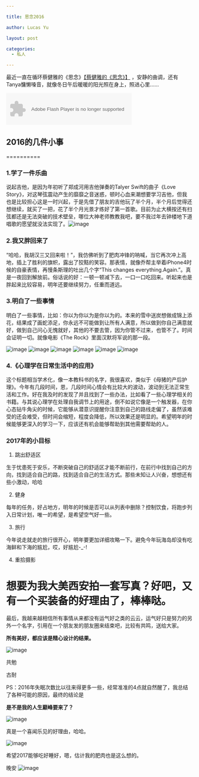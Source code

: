 ```yaml
---

title: 思念2016

author: Lucas Yu

layout: post

categories:
  - 私人

---
```


最近一直在循环蔡健雅的《思念》<a href="http://music.163.com/#/m/song?id=208927&userid=755182" target="_blank">【蔡健雅的《思念》】</a>
，安静的曲调，还有Tanya慵懒嗓音，就像冬日午后暖暖的阳光照在身上，照进心里......

<object width="340" height="86" data="http://music.163.com/style/swf/widget.swf?sid=208927&amp;type=2&amp;auto=0&amp;width=320&amp;height=66" type="application/x-shockwave-flash"><param name="src" value="http://music.163.com/style/swf/widget.swf?sid=208927&amp;type=2&amp;auto=0&amp;width=320&amp;height=66" /><param name="allownetworking" value="all" /></object>

## 2016的几件小事
==========
### 1.学了一件乐曲
说起吉他，是因为年初听了郑成河用吉他弹奏的Talyer Swift的曲子《Love Story》，对这琴弦震动产生的靡靡之音迷惑，顿时心血来潮想要学习吉他，但我也是比较担心这是一时兴起，于是先借了朋友的吉他玩了半个月，半个月后觉得还想继续，就买了一把，花了半个月光景才练好了第一首歌。目前为止大横按还有扫弦都还是无法突破的技术壁垒，哪位大神老师教教我吧，要不我过年去钟楼地下道唱歌的愿望就没法实现了。![image](http://www.iamyuchao.com/wp-content/uploads/2016/FaceWithTearsOfJoy.jpg)

### 2.我又胖回来了
“哈哈，我胡汉三又回来啦！”，我仿佛听到了肥肉冲锋的呐喊，当它再次冲上高地，插上了胜利的旗帜，露出了狡黠的笑容。那表情，就像乔帮主举着iPhone4时候的自豪表情，再慢条斯理的吐出几个字“This changes everything.Again.”。真是一夜回到解放前。俗话说的好：一顿一顿减下去，一口一口吃回来。听起来也是胖起来比较容易，明年还要继续努力，任重而道远。

### 3.明白了一些事情
明白了一些事情，比如：你以为你以为是你以为的。本来的雪中送炭想做成锦上添花，结果成了画蛇添足，你永远不可能做到让所有人满意，所以做到你自己满意就好，做到自己问心无愧就好，其他的不要去管，因为你管不过来，也管不了。时间会证明一切。就像电影《The Rock》里面汉默将军说的那一段。

![image](http://www.iamyuchao.com/wp-content/uploads/2016/TheRock1.jpg)
![image](http://www.iamyuchao.com/wp-content/uploads/2016/TheRock2.jpg)
![image](http://www.iamyuchao.com/wp-content/uploads/2016/TheRock3.jpg)
![image](http://www.iamyuchao.com/wp-content/uploads/2016/TheRock4.jpg)
![image](http://www.iamyuchao.com/wp-content/uploads/2016/TheRock5.jpg)
![image](http://www.iamyuchao.com/wp-content/uploads/2016/TheRock6.jpg)

### 4.《心理学在日常生活中的应用》
这个标题相当学术化，像一本教科书的名字，我很喜欢，类似于《母猪的产后护理》。今年有几段时间，恩，几段时间心情会有比较大的波动，波动到无法正常生活和工作。好在我及时的发现了并且找到了一些办法，比如看了一些心理学相关的书籍。与其说心理学在处理自我调节上的用途，倒不如说它像是一个触发器，在你心态钻牛角尖的时候，它能够从潜意识提醒你注意到自己的路线走偏了，虽然该难受的还会难受，但时间会缩短，程度会降低，所以效果还是明显的。希望明年的时候能够更深入的学习一下，应该还有机会能够帮助到其他需要帮助的人。

### 2017年的小目标
1. 跳出舒适区

生于忧患死于安乐，不断突破自己的舒适区才能不断前行，在前行中找到自己的方向，找到适合自己的路，找到适合自己的生活方式。那些未知让人兴奋，想想还有些小激动，哈哈

2. 健身

每年的任务，好占地方，明年的时候是否可以从列表中删除？控制饮食，将跑步列入日常计划，唯一的希望，是希望空气好一些。

3. 旅行

今年说走就走的旅行很开心，明年要更加详细攻略一下。避免今年玩海岛却没有吃海鲜和下海的尴尬，哎，好尴尬-_-!

4. 重拾摄影

想要为我大美西安拍一套写真？好吧，又有一个买装备的好理由了，棒棒哒。
==========
最后，我越来越相信所有事情从来都没有运气好之类的云云，运气好只是努力的另外一个名字，引用在一个朋友发的朋友圈来结束吧，比较有共鸣，送给大家。

**所有美好，都应该是精心设计的结果。**

![image](http://www.iamyuchao.com/wp-content/uploads/2016/Goodliness.jpg)

共勉

古耐

PS：2016年失眠次数比以往来得更多一些，经常准准的4点就自然醒了，我总结了各种可能的原因，最终的结论是 

**是不是我的人生巅峰要来了？**

![image](http://www.iamyuchao.com/wp-content/uploads/2016/FaceWithTearsOfJoy.jpg)

真是一个喜闻乐见的好理由，哈哈。

![image](http://www.iamyuchao.com/wp-content/uploads/2016/WangJianLin.jpg)

希望2017能够吃好睡好，嗯，估计我的肥肉也是这么想的。

晚安
![image](http://www.iamyuchao.com/wp-content/uploads/2016/GoodNight.png)
